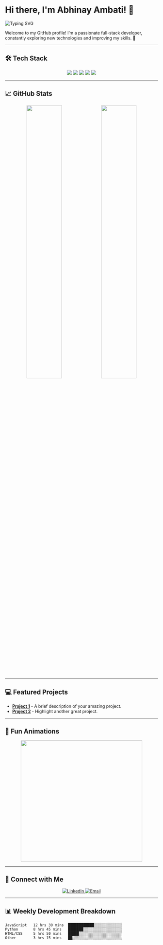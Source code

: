 # Hi there, I'm Abhinay Ambati! 👋

![Typing SVG](https://readme-typing-svg.herokuapp.com?font=Fira+Code&size=22&pause=1000&color=0E76A8&center=true&vCenter=true&width=435&lines=Full-stack+Developer;Always+Learning+and+Building!)

Welcome to my GitHub profile! I’m a passionate full-stack developer, constantly exploring new technologies and improving my skills. 🚀

---

## 🛠️ Tech Stack

<p align="center">
  <img src="https://img.shields.io/badge/Code-JavaScript-informational?style=flat&logo=javascript&logoColor=white&color=F7DF1E"/>
  <img src="https://img.shields.io/badge/Code-Python-informational?style=flat&logo=python&logoColor=white&color=3776AB"/>
  <img src="https://img.shields.io/badge/Framework-React-informational?style=flat&logo=react&logoColor=white&color=61DAFB"/>
  <img src="https://img.shields.io/badge/Backend-Node.js-informational?style=flat&logo=node.js&logoColor=white&color=339933"/>
  <img src="https://img.shields.io/badge/Database-MongoDB-informational?style=flat&logo=mongodb&logoColor=white&color=47A248"/>
</p>

---

## 📈 GitHub Stats

<p align="center">
  <img src="https://github-readme-stats.vercel.app/api?username=abhinayambati&show_icons=true&theme=dracula" width="48%" />
  <img src="https://github-readme-streak-stats.herokuapp.com/?user=abhinayambati&theme=dracula" width="48%" />
</p>

---

## 💻 Featured Projects

- [**Project 1**](https://github.com/abhinayambati/project1) - A brief description of your amazing project.
- [**Project 2**](https://github.com/abhinayambati/project2) - Highlight another great project.

---

## 🚀 Fun Animations

<p align="center">
  <img src="https://media.giphy.com/media/13HgwGsXF0aiGY/giphy.gif" width="400" />
</p>

---

## 💬 Connect with Me

<p align="center">
  <a href="https://linkedin.com/in/abhinayambati" target="_blank">
    <img alt="LinkedIn" src="https://img.shields.io/badge/LinkedIn-Abhinay%20Ambati-blue?style=flat-square&logo=linkedin">
  </a>
  <a href="mailto:abhinayambati@example.com" target="_blank">
    <img alt="Email" src="https://img.shields.io/badge/Email-abhinayambati@example.com-red?style=flat-square&logo=gmail">
  </a>
</p>

---

## 📊 Weekly Development Breakdown

<!--START_SECTION:waka-->
```text
JavaScript   12 hrs 30 mins  ████████████░░░░░░░░░░░░░
Python       8 hrs 45 mins   ███████░░░░░░░░░░░░░░░░░░
HTML/CSS     5 hrs 50 mins   █████░░░░░░░░░░░░░░░░░░░░
Other        3 hrs 15 mins   ██░░░░░░░░░░░░░░░░░░░░░░░
